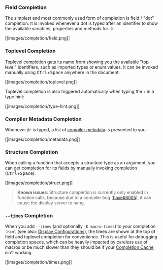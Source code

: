 ### Field Completion

The simplest and most commonly used form of completion is field / "dot" completion. It is invoked whenever a dot is typed after an identifier to show the available variables, properties and methods for it:

[[images/completion/field.png]]

### Toplevel Completion

Toplevel completion gets its name from showing you the available "top level" identifiers, such as imported types or enum values. It can be invoked manually using <kbd>Ctrl</kbd>+<kbd>Space</kbd> anywhere in the document:

[[images/completion/toplevel.png]]

Toplevel completion is also triggered automatically when typing the `:` in a type hint:

[[images/completion/type-hint.png]]

### Compiler Metadata Completion

Whenever `@:` is typed, a list of [compiler metadata](https://haxe.org/manual/cr-metadata.html) is presented to you:

[[images/completion/metadata.png]]

### Structure Completion

When calling a function that accepts a structure type as an argument, you can get completion for its fields by manually invoking completion (<kbd>Ctrl</kbd>+<kbd>Space</kbd>):

[[images/completion/struct.png]]

>**Known issues**: Structure completion is currently only enabled in function calls, because due to a compiler bug ([haxe#6005](https://github.com/HaxeFoundation/haxe/issues/6005)), it can cause the display server to hang.

### `--times` Completion

When you add `--times` (and optionally `-D macro-times`) to your completion `.hxml` (see also: [Display Configurations](/vshaxe/vshaxe/wiki/Configuration#display-configurations-and-display-server)), the times are shown at the top of field and toplevel completion for convenience. This is useful for debugging completion speeds, which can be heavily impacted by careless use of macros or be much slower than they should be if your [Completion Cache](/vshaxe/vshaxe/wiki/Completion-Cache) isn't working.

[[images/completion/times.png]]